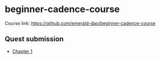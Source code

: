 # beginner-cadence-course
Course link: https://github.com/emerald-dao/beginner-cadence-course

## Quest submission

-  [Chapter 1](Chapter1.0.md)

